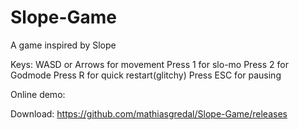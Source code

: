 # Slope-Game
A game inspired by Slope

Keys:
  WASD or Arrows for movement
  Press 1 for slo-mo
  Press 2 for Godmode
  Press R for quick restart(glitchy)
  Press ESC for pausing
  
Online demo: 

Download: https://github.com/mathiasgredal/Slope-Game/releases

